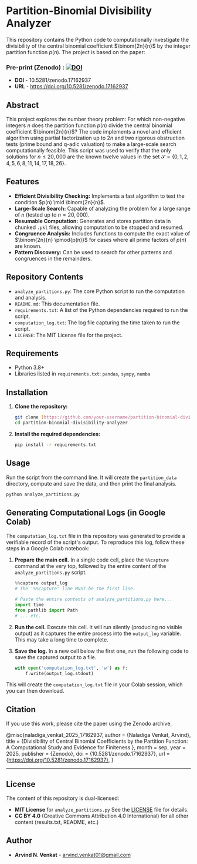 # Partition-Binomial Divisibility Analyzer

This repository contains the Python code to computationally investigate the divisibility of the central binomial coefficient $\binom{2n}{n}$ by the integer partition function $p(n)$. The project is based on the paper:

### Pre-print (Zenodo) : [![DOI](https://zenodo.org/badge/DOI/10.5281/zenodo.17162937.svg)](https://doi.org/10.5281/zenodo.17162937)
* **DOI** - 10.5281/zenodo.17162937
* **URL** - https://doi.org/10.5281/zenodo.17162937

## Abstract

This project explores the number theory problem: For which non-negative integers $n$ does the partition function $p(n)$ divide the central binomial coefficient $\binom{2n}{n}$? The code implements a novel and efficient algorithm using partial factorization up to $2n$ and two rigorous obstruction tests (prime bound and q-adic valuation) to make a large-scale search computationally feasible. This script was used to verify that the only solutions for $n \le 20,000$ are the known twelve values in the set $\mathcal{S} = \{0, 1, 2, 4, 5, 6, 8, 11, 14, 17, 18, 26\}$.

## Features

-   **Efficient Divisibility Checking:** Implements a fast algorithm to test the condition $p(n) \mid \binom{2n}{n}$.
-   **Large-Scale Search:** Capable of analyzing the problem for a large range of $n$ (tested up to $n=20,000$).
-   **Resumable Computation:** Generates and stores partition data in chunked `.pkl` files, allowing computation to be stopped and resumed.
-   **Congruence Analysis:** Includes functions to compute the exact value of $\binom{2n}{n} \pmod{p(n)}$ for cases where all prime factors of $p(n)$ are known.
-   **Pattern Discovery:** Can be used to search for other patterns and congruences in the remainders.

## Repository Contents

-   `analyze_partitions.py`: The core Python script to run the computation and analysis.
-   `README.md`: This documentation file.
-   `requirements.txt`: A list of the Python dependencies required to run the script.
-   `computation_log.txt`: The log file capturing the time taken to run the script.
-   `LICENSE`: The MIT License file for the project.

## Requirements

-   Python 3.8+
-   Libraries listed in `requirements.txt`: `pandas`, `sympy`, `numba`

## Installation

1.  **Clone the repository:**
    ```bash
    git clone [https://github.com/your-username/partition-binomial-divisibility-analyzer.git](https://github.com/your-username/partition-binomial-divisibility-analyzer.git)
    cd partition-binomial-divisibility-analyzer
    ```

2.  **Install the required dependencies:**
    ```bash
    pip install -r requirements.txt
    ```

## Usage

Run the script from the command line. It will create the `partition_data` directory, compute and save the data, and then print the final analysis.

```bash
python analyze_partitions.py
```


## Generating Computational Logs (in Google Colab)

The `computation_log.txt` file in this repository was generated to provide a verifiable record of the script's output. To reproduce this log, follow these steps in a Google Colab notebook:

1.  **Prepare the main cell.** In a single code cell, place the `%%capture` command at the very top, followed by the entire content of the `analyze_partitions.py` script.

    ```python
    %%capture output_log
    # The '%%capture' line MUST be the first line.

    # Paste the entire contents of analyze_partitions.py here...
    import time
    from pathlib import Path
    # ... etc.
    ```

2.  **Run the cell.** Execute this cell. It will run silently (producing no visible output) as it captures the entire process into the `output_log` variable. This may take a long time to complete.

3.  **Save the log.** In a new cell below the first one, run the following code to save the captured output to a file.

    ```python
    with open('computation_log.txt', 'w') as f:
        f.write(output_log.stdout)
    ```

This will create the `computation_log.txt` file in your Colab session, which you can then download.

## Citation

If you use this work, please cite the paper using the Zenodo archive.

@misc{naladiga_venkat_2025_17162937,
  author       = {Naladiga Venkat, Arvind},
  title        = {Divisibility of Central Binomial Coefficients by
                   the Partition Function: A Computational Study and
                   Evidence for Finiteness
                  },
  month        = sep,
  year         = 2025,
  publisher    = {Zenodo},
  doi          = {10.5281/zenodo.17162937},
  url          = {https://doi.org/10.5281/zenodo.17162937},
}

---

## License

The content of this repository is dual-licensed:

- **MIT License** for `analyze_partitions.py` See the [LICENSE](LICENSE) file for details.
- **CC BY 4.0** (Creative Commons Attribution 4.0 International) for all other content (results.txt, README, etc.)



## Author

- **Arvind N. Venkat** - [arvind.venkat01@gmail.com](mailto:arvind.venkat01@gmail.com)
